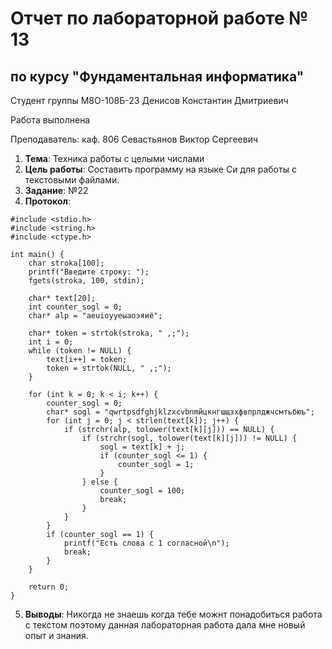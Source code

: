 # Отчет по лабораторной работе № 13
## по курсу "Фундаментальная информатика"

Студент группы М8О-108Б-23 Денисов Константин Дмитриевич

Работа выполнена 

Преподаватель: каф. 806 Севастьянов Виктор Сергеевич

1. **Тема**: Техника работы с целыми числами
2. **Цель работы**: Составить программу на языке Си для работы с текстовыми файлами.
3. **Заданиe**: №22
4. **Протокол**:
```
#include <stdio.h>
#include <string.h>
#include <ctype.h>

int main() {
    char stroka[100];
    printf("Введите строку: ");
    fgets(stroka, 100, stdin);
    
    char* text[20];
    int counter_sogl = 0;
    char* alp = "aeuioyуеыаоэяиё";
    
    char* token = strtok(stroka, " ,;");
    int i = 0;
    while (token != NULL) {
        text[i++] = token;
        token = strtok(NULL, " ,;");
    }
    
    for (int k = 0; k < i; k++) {
        counter_sogl = 0;
        char* sogl = "qwrtpsdfghjklzxcvbnmйцкнгшщзхфвпрлджчсмтьбюъ";
        for (int j = 0; j < strlen(text[k]); j++) {
            if (strchr(alp, tolower(text[k][j])) == NULL) {
                if (strchr(sogl, tolower(text[k][j])) != NULL) {
                    sogl = text[k] + j;
                    if (counter_sogl <= 1) {
                        counter_sogl = 1;
                    }
                } else {
                    counter_sogl = 100;
                    break;
                }
            }
        }
        if (counter_sogl == 1) {
            printf("Есть слова с 1 согласной\n");
            break;
        }
    }

    return 0;
}

```
5. **Выводы**: Никогда не знаешь когда тебе можнт понадобиться работа с текстом поэтому данная лабораторная работа дала мне новый опыт и знания.

